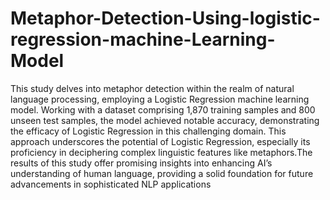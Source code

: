 # Metaphor-Detection-Using-logistic-regression-machine-Learning-Model
This study delves into metaphor detection within the realm of natural language processing, employing a Logistic Regression machine learning model. Working with a dataset comprising 1,870 training samples and 800 unseen test samples, the model achieved notable accuracy, demonstrating the efficacy of Logistic Regression in this challenging domain. This approach underscores the potential of Logistic Regression, especially its proficiency in deciphering complex linguistic features like metaphors.The results of this study offer promising insights into enhancing AI’s understanding of human language, providing a solid foundation for future advancements in sophisticated NLP applications
